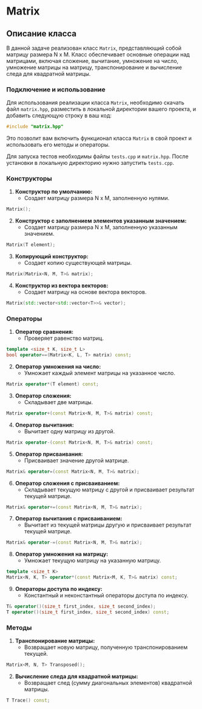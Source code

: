 # Matrix

## Описание класса

В данной задаче реализован класс `Matrix`, представляющий собой матрицу размера N x M. Класс обеспечивает основные операции над матрицами, включая сложение, вычитание, умножение на число, умножение матрицы на матрицу, транспонирование и вычисление следа для квадратной матрицы.

### Подключение и использование

Для использования реализации класса `Matrix`, необходимо скачать файл `matrix.hpp`, разместить в локальной директории вашего проекта, и добавить следующую строку в ваш код:

```cpp
#include "matrix.hpp"
```

Это позволит вам включить функционал класса `Matrix` в свой проект и использовать его методы и операторы.

Для запуска тестов необходимы файлы `tests.cpp` и `matrix.hpp`. После установки в локальную директорию нужно запустить `tests.cpp`.

### Конструкторы

1. **Конструктор по умолчанию:**
   - Создает матрицу размера N x M, заполненную нулями.

```cpp
Matrix();
```

2. **Конструктор с заполнением элементов указанным значением:**
   - Создает матрицу размера N x M, заполненную указанным значением.

```cpp
Matrix(T element);
```

3. **Копирующий конструктор:**
   - Создает копию существующей матрицы.

```cpp
Matrix(Matrix<N, M, T>& matrix);
```

4. **Конструктор из вектора векторов:**
   - Создает матрицу на основе вектора векторов.

```cpp
Matrix(std::vector<std::vector<T>>& vector);
```

### Операторы

1. **Оператор сравнения:**
   - Проверяет равенство матриц.

```cpp
template <size_t K, size_t L>
bool operator==(Matrix<K, L, T> matrix) const;
```

2. **Оператор умножения на число:**
   - Умножает каждый элемент матрицы на указанное число.

```cpp
Matrix operator*(T element) const;
```

3. **Оператор сложения:**
   - Складывает две матрицы.

```cpp
Matrix operator+(const Matrix<N, M, T>& matrix) const;
```

4. **Оператор вычитания:**
   - Вычитает одну матрицу из другой.

```cpp
Matrix operator-(const Matrix<N, M, T>& matrix) const;
```

5. **Оператор присваивания:**
   - Присваивает значение другой матрице.

```cpp
Matrix& operator=(const Matrix<N, M, T>& matrix);
```

6. **Оператор сложения с присваиванием:**
   - Складывает текущую матрицу с другой и присваивает результат текущей матрице.

```cpp
Matrix& operator+=(const Matrix<N, M, T>& matrix);
```

7. **Оператор вычитания с присваиванием:**
   - Вычитает из текущей матрицы другую и присваивает результат текущей матрице.

```cpp
Matrix& operator-=(const Matrix<N, M, T>& matrix);
```

8. **Оператор умножения на матрицу:**
   - Умножает текущую матрицу на указанную матрицу.

```cpp
template <size_t K>
Matrix<N, K, T> operator*(const Matrix<M, K, T>& matrix) const;
```

9. **Операторы доступа по индексу:**
   - Константный и неконстантный операторы доступа по индексу.

```cpp
T& operator()(size_t first_index, size_t second_index);
T operator()(size_t first_index, size_t second_index) const;
```

### Методы

1. **Транспонирование матрицы:**
   - Возвращает новую матрицу, полученную транспонированием текущей.

```cpp
Matrix<M, N, T> Transposed();
```

2. **Вычисление следа для квадратной матрицы:**
   - Возвращает след (сумму диагональных элементов) квадратной матрицы.

```cpp
T Trace() const;
```

